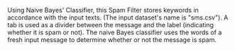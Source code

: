 Using Naive Bayes' Classifier, this Spam Filter stores keywords in accordance with the input texts. (The input dataset's name is "sms.csv").
A tab is used as a divider between the message and the label (indicating whether it is spam or not).
The naive Bayes classifier uses the words of a fresh input message to determine whether or not the message is spam.
